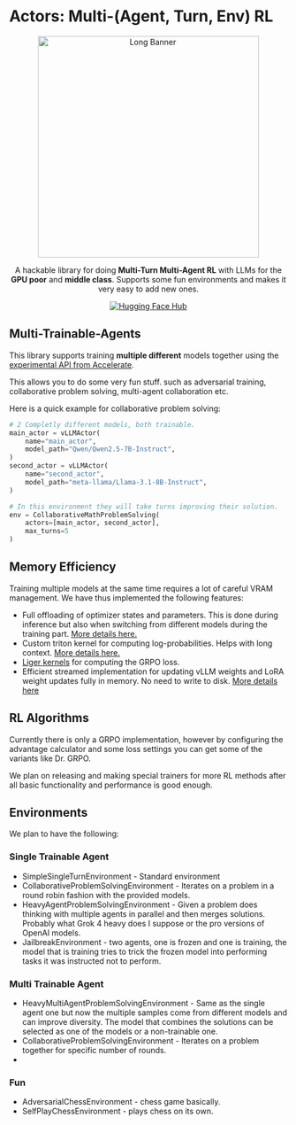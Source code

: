 # Actors: Multi-(Agent, Turn, Env) RL

<p align="center">
  <img src="https://i.imgur.com/Mk0fSSa.png" alt="Long Banner" width="400">
</p>

<p align="center">
 A hackable library for doing <strong>Multi-Turn Multi-Agent RL</strong> with LLMs for the <strong>GPU poor</strong> and <strong>middle class</strong>.  Supports some fun environments and makes it very easy to add new ones.
</p>

<p align="center">
  <a href="https://huggingface.co/rl-actors">
    <img alt="Hugging Face Hub" src="https://img.shields.io/badge/🤗%20Hub-RL--Actors-yellow">
  </a>
</p>


## Multi-Trainable-Agents
This library supports training **multiple different** models together using the [experimental API from Accelerate](https://huggingface.co/docs/accelerate/en/usage_guides/deepspeed_multiple_model).

This allows you to do some very fun stuff. such as adversarial training, collaborative problem solving, multi-agent collaboration etc.

Here is a quick example for collaborative problem solving:
```python
# 2 Completly different models, both trainable.
main_actor = vLLMActor(
    name="main_actor",
    model_path="Qwen/Qwen2.5-7B-Instruct",
)
second_actor = vLLMActor(
    name="second_actor",
    model_path="meta-llama/Llama-3.1-8B-Instruct",
)

# In this environment they will take turns improving their solution.
env = CollaborativeMathProblemSolving(
    actors=[main_actor, second_actor],
    max_turns=5
)
```
## Memory Efficiency

Training multiple models at the same time requires a lot of careful VRAM management. We have thus implemented the following features:

- Full offloading of optimizer states and parameters. This is done during inference but also when switching from different models during the training part. [More details here.](docs/offloading.md)
- Custom triton kernel for computing log-probabilities. Helps with long context. [More details here.](docs/logps_kernel.md)
- [Liger kernels](https://github.com/linkedin/Liger-Kernel) for computing the GRPO loss.
- Efficient streamed implementation for updating vLLM weights and LoRA weight updates fully in memory. No need to write to disk. [More details here](docs/updating_weights.md)

## RL Algorithms
Currently there is only a GRPO implementation, however by configuring the advantage calculator and some loss settings you can get some of the variants like Dr. GRPO.

We plan on releasing and making special trainers for more RL methods after all basic functionality and performance is good enough.


## Environments

We plan to have the following:

### Single Trainable Agent
- SimpleSingleTurnEnvironment - Standard environment
- CollaborativeProblemSolvingEnvironment - Iterates on a problem in a round robin fashion with the provided models. 
- HeavyAgentProblemSolvingEnvironment - Given a problem does thinking with multiple agents in parallel and then merges solutions. Probably what Grok 4 heavy does I suppose or the pro versions of OpenAI models.
- JailbreakEnvironment - two agents, one is frozen and one is training, the model that is training tries to trick the frozen model into performing tasks it was instructed not to perform.

### Multi Trainable Agent
- HeavyMultiAgentProblemSolvingEnvironment - Same as the single agent one but now the multiple samples come from different models and can improve diversity. The model that combines the solutions can be selected as one of the models or a non-trainable one.
- CollaborativeProblemSolvingEnvironment - Iterates on a problem together for specific number of rounds.
- 

### Fun
- AdversarialChessEnvironment - chess game basically.
- SelfPlayChessEnvironment - plays chess on its own.